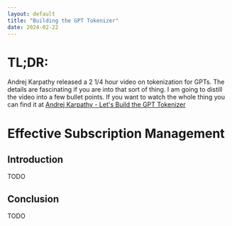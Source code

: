 ```yaml
---
layout: default
title: "Building the GPT Tokenizer"
date: 2024-02-22
---
```


# TL;DR:
Andrej Karpathy released a 2 1/4 hour video on tokenization for GPTs. The details are fascinating if you are into that sort of thing. I am going to distill the video into a few bullet points. If you want to watch the whole thing you can find it at [Andrej Karpathy - Let's Build the GPT Tokenizer](https://www.youtube.com/watch?v%253DzduSFxRajkE)

# Effective Subscription Management
  
## Introduction
TODO

## Conclusion
TODO
